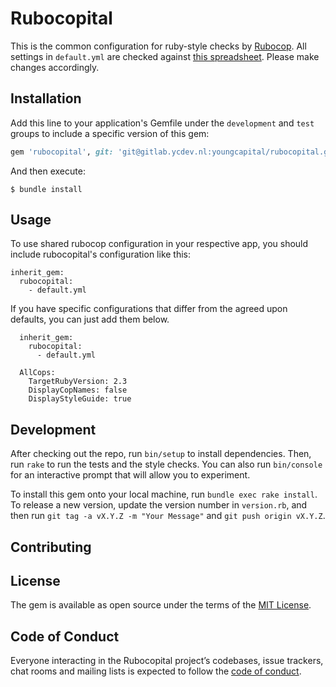 # Rubocopital

This is the common configuration for ruby-style checks by [Rubocop](https://github.com/bbatsov/rubocop).
All settings in `default.yml` are checked against
[this spreadsheet](https://docs.google.com/spreadsheets/d/1sTdStk98SjftcDGw4jkQMzwwFOEzpx2XWwx_K32DziI/edit?ts=59c38873#gid=515557821).
Please make changes accordingly.

## Installation

Add this line to your application's Gemfile under the `development` and `test` groups to include a specific version of this gem:

```ruby
gem 'rubocopital', git: 'git@gitlab.ycdev.nl:youngcapital/rubocopital.git', tag: '0.1.8', require: false
```

And then execute:

    $ bundle install

## Usage

To use shared rubocop configuration in your respective app, you should include
rubocopital's configuration like this:

```
inherit_gem:
  rubocopital:
    - default.yml
```

If you have specific configurations that differ from the agreed upon defaults,
you can just add them below.

```
  inherit_gem:
    rubocopital:
      - default.yml

  AllCops:
    TargetRubyVersion: 2.3
    DisplayCopNames: false
    DisplayStyleGuide: true
```

## Development

After checking out the repo, run `bin/setup` to install dependencies. Then, run
`rake` to run the tests and the style checks. You can also run `bin/console` for an interactive
prompt that will allow you to experiment.

To install this gem onto your local machine, run `bundle exec rake install`.
To release a new version, update the version number in `version.rb`, and then
run `git tag -a vX.Y.Z -m "Your Message"` and `git push origin vX.Y.Z`.

## Contributing

## License

The gem is available as open source under the terms of the
[MIT License](http://opensource.org/licenses/MIT).

## Code of Conduct

Everyone interacting in the Rubocopital project’s codebases, issue trackers,
chat rooms and mailing lists is expected to follow the
[code of conduct](https://gitlab.ycdev.nl/youngcapital/rubocopital/blob/master/CODE_OF_CONDUCT.md).
